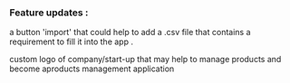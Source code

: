 ### Feature updates :

a button 'import' that could help to add a .csv file that contains a requirement to fill it into the app .

custom logo of company/start-up that may help to manage products and become aproducts management application 
